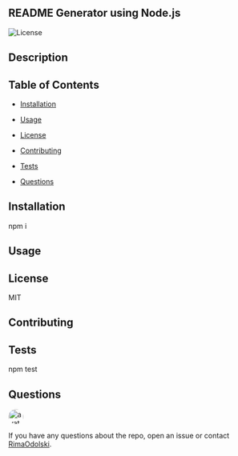 
 ##  README Generator using Node.js
 ![License](https://img.shields.io/badge/License-MIT-yellow.svg)


 ## Description
  
 
 ## Table of Contents 
 
 
 * [Installation](#installation)
 
 * [Usage](#usage)
 
 * [License](#license)
 
 * [Contributing](#contributing)
 
 * [Tests](#tests)
 
 * [Questions](#questions)
 
 ## Installation
 npm i
 
 ## Usage
 
 
 
 ## License
 MIT
 ## Contributing
 
 
 
 ## Tests
 npm test
 
 
 ## Questions
 
 <img src="https://avatars0.githubusercontent.com/u/58153124?v=4" alt="avatar" style="border-radius: 16px" width="30" />
 
 If you have any questions about the repo, open an issue or contact [RimaOdolski](https://github.com/RimaOdolski).
 